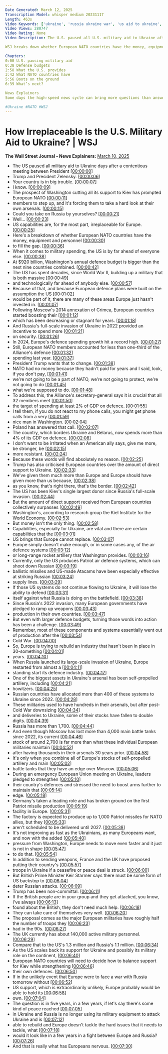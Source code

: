```yaml
---
Date Generated: March 12, 2025
Transcription Model: whisper medium 20231117
Length: 463s
Video Keywords: ['ukraine', 'russia ukraine war', 'us aid to ukraine', 'us pauses aid to urkaine', 'military', 'nato', 'nato news', 'nato ukraine', 'ukraine news', 'russia news', 'russia ukraine news', 'nato aid to ukraine', 'nato military aid', 'germany', 'france', 'sweden', 'united kingdom', 'patriot missile defense system', 'weapons', 'ukraine weapons', 'himars', 'atacms', 'atacms russia', 'kyiv', 'defense budget', 'crimea', 'moscow', 'eu nato', 'nato members', 'poland', 'nato secretary general', 'world economy', 'ballistic missile', 'artillery', 'cold war', 'wonews']
Video Views: 280747
Video Rating: None
Video Description: The U.S. paused all U.S. military aid to Ukraine after a contentious meeting between Trump and Zelensky. The prospect of Washington cutting off support to Kyiv in the face of Russian aggression has prompted European NATO members like Germany, France and the United Kingdom to step up. Europe doesn’t make enough—or in some cases any—of the air-defense systems or long-range rocket artillery that Ukraine relies on like the Patriot and ATACMS.

WSJ breaks down whether European NATO countries have the money, equipment and personnel to fill the gap.

Chapters:
0:00 U.S. pausing military aid
0:38 Defense budgets
2:58 What the U.S. provides
3:42 What NATO countries have
5:56 Boots on the ground
6:39 What’s next?

News Explainers
Some days the high-speed news cycle can bring more questions than answers. WSJ’s news explainers break down the day's biggest stories into bite-size pieces to help you make sense of the news.

#Ukraine #NATO #WSJ
---
```


# How Irreplaceable Is the U.S. Military Aid to Ukraine? | WSJ
**The Wall Street Journal - News Explainers:** [March 10, 2025](https://www.youtube.com/watch?v=uNwiJjdsimg)
*  The US paused all military aid to Ukraine days after a contentious meeting between President [[00:00:00](https://www.youtube.com/watch?v=uNwiJjdsimg&t=0.0s)]
*  Trump and President Zelensky. [[00:00:06](https://www.youtube.com/watch?v=uNwiJjdsimg&t=6.28s)]
*  Your country is in big trouble. [[00:00:07](https://www.youtube.com/watch?v=uNwiJjdsimg&t=7.84s)]
*  I know. [[00:00:09](https://www.youtube.com/watch?v=uNwiJjdsimg&t=9.68s)]
*  The prospect of Washington cutting all its support to Kiev has prompted European NATO [[00:00:11](https://www.youtube.com/watch?v=uNwiJjdsimg&t=11.48s)]
*  members to step up, and it's forcing them to take a hard look at their own arsenals. [[00:00:15](https://www.youtube.com/watch?v=uNwiJjdsimg&t=15.88s)]
*  Could you take on Russia by yourselves? [[00:00:21](https://www.youtube.com/watch?v=uNwiJjdsimg&t=21.44s)]
*  Well... [[00:00:23](https://www.youtube.com/watch?v=uNwiJjdsimg&t=23.56s)]
*  US capabilities are, for the most part, irreplaceable for Europe. [[00:00:25](https://www.youtube.com/watch?v=uNwiJjdsimg&t=25.2s)]
*  Here's a breakdown of whether European NATO countries have the money, equipment and personnel [[00:00:30](https://www.youtube.com/watch?v=uNwiJjdsimg&t=30.84s)]
*  to fill the gap. [[00:00:36](https://www.youtube.com/watch?v=uNwiJjdsimg&t=36.12s)]
*  When it comes to military spending, the US is by far ahead of everyone else. [[00:00:38](https://www.youtube.com/watch?v=uNwiJjdsimg&t=38.64s)]
*  At $920 billion, Washington's annual defence budget is bigger than the next nine countries combined. [[00:00:42](https://www.youtube.com/watch?v=uNwiJjdsimg&t=42.96s)]
*  The US has spent decades, since World War II, building up a military that is both massive [[00:00:49](https://www.youtube.com/watch?v=uNwiJjdsimg&t=49.56s)]
*  and technologically far ahead of anybody else. [[00:00:57](https://www.youtube.com/watch?v=uNwiJjdsimg&t=57.88s)]
*  Because of that, and because European defence plans were built on the assumption the US [[00:01:02](https://www.youtube.com/watch?v=uNwiJjdsimg&t=62.88s)]
*  would be part of it, there are many of these areas Europe just hasn't invested in. [[00:01:07](https://www.youtube.com/watch?v=uNwiJjdsimg&t=67.72s)]
*  Following Moscow's 2014 annexation of Crimea, European countries started boosting their [[00:01:12](https://www.youtube.com/watch?v=uNwiJjdsimg&t=72.48s)]
*  which has been decreasing or stagnant for years. [[00:01:18](https://www.youtube.com/watch?v=uNwiJjdsimg&t=78.27999999999999s)]
*  And Russia's full-scale invasion of Ukraine in 2022 provided an incentive to spend more [[00:01:21](https://www.youtube.com/watch?v=uNwiJjdsimg&t=81.44s)]
*  on security. [[00:01:26](https://www.youtube.com/watch?v=uNwiJjdsimg&t=86.55999999999999s)]
*  In 2024, Europe's defence spending growth hit a record high. [[00:01:27](https://www.youtube.com/watch?v=uNwiJjdsimg&t=87.55999999999999s)]
*  Still, European NATO members accounted for less than one-third of the Alliance's defence [[00:01:32](https://www.youtube.com/watch?v=uNwiJjdsimg&t=92.55999999999999s)]
*  spending last year. [[00:01:37](https://www.youtube.com/watch?v=uNwiJjdsimg&t=97.03999999999999s)]
*  President Trump wants that to change. [[00:01:38](https://www.youtube.com/watch?v=uNwiJjdsimg&t=98.8s)]
*  NATO had no money because they hadn't paid for years and I said, look, if you don't pay, [[00:01:41](https://www.youtube.com/watch?v=uNwiJjdsimg&t=101.0s)]
*  we're not going to be a part of NATO, we're not going to protect, we're not going to do [[00:01:45](https://www.youtube.com/watch?v=uNwiJjdsimg&t=105.4s)]
*  what we're supposed to do. [[00:01:48](https://www.youtube.com/watch?v=uNwiJjdsimg&t=108.56s)]
*  To address this, the Alliance's secretary-general says it is crucial that all 32 members meet [[00:01:50](https://www.youtube.com/watch?v=uNwiJjdsimg&t=110.12s)]
*  the target of spending at least 2% of GDP on defence. [[00:01:55](https://www.youtube.com/watch?v=uNwiJjdsimg&t=115.2s)]
*  I tell them, if you do not react to my phone calls, you might get phone calls from a very [[00:01:59](https://www.youtube.com/watch?v=uNwiJjdsimg&t=119.28s)]
*  nice man in Washington. [[00:02:04](https://www.youtube.com/watch?v=uNwiJjdsimg&t=124.44s)]
*  Poland has answered that call. [[00:02:07](https://www.youtube.com/watch?v=uNwiJjdsimg&t=127.04s)]
*  The country, which borders Ukraine and Belarus, now spends more than 4% of its GDP on defence. [[00:02:08](https://www.youtube.com/watch?v=uNwiJjdsimg&t=128.76s)]
*  I don't want to be irritated when an American ally says, give me more, be stronger, be [[00:02:15](https://www.youtube.com/watch?v=uNwiJjdsimg&t=135.4s)]
*  more resistant. [[00:02:24](https://www.youtube.com/watch?v=uNwiJjdsimg&t=144.6s)]
*  Because these words will find absolutely no reason. [[00:02:25](https://www.youtube.com/watch?v=uNwiJjdsimg&t=145.6s)]
*  Trump has also criticised European countries over the amount of direct support to Ukraine. [[00:02:33](https://www.youtube.com/watch?v=uNwiJjdsimg&t=153.20000000000002s)]
*  We've given them much more than Europe and Europe should have given more than us because, [[00:02:38](https://www.youtube.com/watch?v=uNwiJjdsimg&t=158.12s)]
*  as you know, that's right there, that's the border. [[00:02:42](https://www.youtube.com/watch?v=uNwiJjdsimg&t=162.24s)]
*  The US has been Kiev's single largest donor since Russia's full-scale invasion. [[00:02:44](https://www.youtube.com/watch?v=uNwiJjdsimg&t=164.84s)]
*  But the amount of direct support received from European countries collectively surpasses [[00:02:49](https://www.youtube.com/watch?v=uNwiJjdsimg&t=169.44s)]
*  Washington's, according to research group the Kiel Institute for the World Economy. [[00:02:53](https://www.youtube.com/watch?v=uNwiJjdsimg&t=173.96s)]
*  But money isn't the only thing. [[00:02:58](https://www.youtube.com/watch?v=uNwiJjdsimg&t=178.64s)]
*  Capabilities, especially for Ukraine, are vital and there are certain capabilities that the [[00:03:01](https://www.youtube.com/watch?v=uNwiJjdsimg&t=181.0s)]
*  US brings that Europe cannot replace. [[00:03:07](https://www.youtube.com/watch?v=uNwiJjdsimg&t=187.07999999999998s)]
*  Europe simply doesn't make enough, or in some cases any, of the air defence systems [[00:03:12](https://www.youtube.com/watch?v=uNwiJjdsimg&t=192.0s)]
*  or long-range rocket artillery that Washington provides. [[00:03:16](https://www.youtube.com/watch?v=uNwiJjdsimg&t=196.2s)]
*  Currently, only the US produces Patriot air defence systems, which can shoot down Russian [[00:03:19](https://www.youtube.com/watch?v=uNwiJjdsimg&t=199.52s)]
*  ballistic missiles and US-made Atacams have been especially effective at striking Russian [[00:03:24](https://www.youtube.com/watch?v=uNwiJjdsimg&t=204.4s)]
*  supply lines. [[00:03:29](https://www.youtube.com/watch?v=uNwiJjdsimg&t=209.52s)]
*  If those US systems do not continue flowing to Ukraine, it will lose the ability to defend [[00:03:31](https://www.youtube.com/watch?v=uNwiJjdsimg&t=211.12s)]
*  itself against what Russia is doing on the battlefield. [[00:03:38](https://www.youtube.com/watch?v=uNwiJjdsimg&t=218.52s)]
*  Since Russia's 2022 invasion, many European governments have pledged to ramp up weapons [[00:03:43](https://www.youtube.com/watch?v=uNwiJjdsimg&t=223.28s)]
*  production in their own countries. [[00:03:47](https://www.youtube.com/watch?v=uNwiJjdsimg&t=227.48000000000002s)]
*  But even with larger defence budgets, turning those words into action has been a challenge. [[00:03:49](https://www.youtube.com/watch?v=uNwiJjdsimg&t=229.76000000000002s)]
*  Remember, most of these components and systems essentially went out of production after the [[00:03:54](https://www.youtube.com/watch?v=uNwiJjdsimg&t=234.88s)]
*  Cold War. [[00:04:00](https://www.youtube.com/watch?v=uNwiJjdsimg&t=240.64000000000001s)]
*  So, Europe is trying to rebuild an industry that hasn't been in place in 30-something [[00:04:01](https://www.youtube.com/watch?v=uNwiJjdsimg&t=241.64s)]
*  years. [[00:04:10](https://www.youtube.com/watch?v=uNwiJjdsimg&t=250.35999999999999s)]
*  When Russia launched its large-scale invasion of Ukraine, Europe restarted from almost a [[00:04:11](https://www.youtube.com/watch?v=uNwiJjdsimg&t=251.55999999999997s)]
*  standing start its defence industry. [[00:04:17](https://www.youtube.com/watch?v=uNwiJjdsimg&t=257.64s)]
*  One of the biggest assets in Ukraine's arsenal has been self-propelled artillery, including [[00:04:21](https://www.youtube.com/watch?v=uNwiJjdsimg&t=261.47999999999996s)]
*  howitzers. [[00:04:25](https://www.youtube.com/watch?v=uNwiJjdsimg&t=265.8s)]
*  Russian countries have allocated more than 400 of these systems to Ukraine since 2022. [[00:04:28](https://www.youtube.com/watch?v=uNwiJjdsimg&t=268.12s)]
*  These militaries used to have hundreds in their arsenals, but after post-Cold War downsizing [[00:04:34](https://www.youtube.com/watch?v=uNwiJjdsimg&t=274.76s)]
*  and deliveries to Ukraine, some of their stocks have fallen to double digits. [[00:04:39](https://www.youtube.com/watch?v=uNwiJjdsimg&t=279.4s)]
*  Russia has more than 1,700. [[00:04:44](https://www.youtube.com/watch?v=uNwiJjdsimg&t=284.12s)]
*  And even though Moscow has lost more than 4,000 main battle tanks since 2022, its current [[00:04:46](https://www.youtube.com/watch?v=uNwiJjdsimg&t=286.68s)]
*  stock of around 2,700 is far more than what these individual European militaries maintain [[00:04:52](https://www.youtube.com/watch?v=uNwiJjdsimg&t=292.04s)]
*  after having thousands in their arsenals 30 years prior. [[00:04:58](https://www.youtube.com/watch?v=uNwiJjdsimg&t=298.20000000000005s)]
*  It's only when you combine all of Europe's stocks of self-propelled artillery and main [[00:05:02](https://www.youtube.com/watch?v=uNwiJjdsimg&t=302.28000000000003s)]
*  battle tanks that they have an edge over Moscow. [[00:05:06](https://www.youtube.com/watch?v=uNwiJjdsimg&t=306.48s)]
*  During an emergency European Union meeting on Ukraine, leaders pledged to strengthen [[00:05:10](https://www.youtube.com/watch?v=uNwiJjdsimg&t=310.0s)]
*  their country's defences and stressed the need to boost arms further to maintain that [[00:05:14](https://www.youtube.com/watch?v=uNwiJjdsimg&t=314.12s)]
*  edge. [[00:05:18](https://www.youtube.com/watch?v=uNwiJjdsimg&t=318.84000000000003s)]
*  Germany's taken a leading role and has broken ground on the first Patriot missile production [[00:05:19](https://www.youtube.com/watch?v=uNwiJjdsimg&t=319.84s)]
*  facility in Europe. [[00:05:31](https://www.youtube.com/watch?v=uNwiJjdsimg&t=331.79999999999995s)]
*  The factory is expected to produce up to 1,000 Patriot missiles for NATO allies, but they [[00:05:33](https://www.youtube.com/watch?v=uNwiJjdsimg&t=333.4s)]
*  aren't scheduled to be delivered until 2027. [[00:05:38](https://www.youtube.com/watch?v=uNwiJjdsimg&t=338.03999999999996s)]
*  It's not improving as fast as the Ukrainians, as many Europeans want, and now with the added [[00:05:40](https://www.youtube.com/watch?v=uNwiJjdsimg&t=340.55999999999995s)]
*  pressure from Washington, Europe needs to move even faster and it just is not in shape [[00:05:47](https://www.youtube.com/watch?v=uNwiJjdsimg&t=347.96s)]
*  to do that. [[00:05:54](https://www.youtube.com/watch?v=uNwiJjdsimg&t=354.47999999999996s)]
*  In addition to sending weapons, France and the UK have proposed putting their country's [[00:05:57](https://www.youtube.com/watch?v=uNwiJjdsimg&t=357.0s)]
*  troops in Ukraine if a ceasefire or peace deal is struck. [[00:06:00](https://www.youtube.com/watch?v=uNwiJjdsimg&t=360.68s)]
*  But British Prime Minister Keir Starmer says there must be some form of US backstop to [[00:06:04](https://www.youtube.com/watch?v=uNwiJjdsimg&t=364.91999999999996s)]
*  deter Russian attacks. [[00:06:09](https://www.youtube.com/watch?v=uNwiJjdsimg&t=369.47999999999996s)]
*  Trump has been non-committal. [[00:06:11](https://www.youtube.com/watch?v=uNwiJjdsimg&t=371.47999999999996s)]
*  If the British people are in your group and they get attacked, you know, I've always [[00:06:13](https://www.youtube.com/watch?v=uNwiJjdsimg&t=373.48s)]
*  found about the British, they don't need much help. [[00:06:18](https://www.youtube.com/watch?v=uNwiJjdsimg&t=378.24s)]
*  They can take care of themselves very well. [[00:06:20](https://www.youtube.com/watch?v=uNwiJjdsimg&t=380.72s)]
*  The proposal comes as the major European militaries have roughly half the number of troops they [[00:06:23](https://www.youtube.com/watch?v=uNwiJjdsimg&t=383.52000000000004s)]
*  had in the 90s. [[00:06:27](https://www.youtube.com/watch?v=uNwiJjdsimg&t=387.62s)]
*  The UK currently has about 140,000 active military personnel. [[00:06:29](https://www.youtube.com/watch?v=uNwiJjdsimg&t=389.28000000000003s)]
*  Compare that to the US's 1.3 million and Russia's 1.1 million. [[00:06:34](https://www.youtube.com/watch?v=uNwiJjdsimg&t=394.20000000000005s)]
*  As the US scales back its support for Ukraine and possibly its military role on the continent, [[00:06:40](https://www.youtube.com/watch?v=uNwiJjdsimg&t=400.36s)]
*  European NATO countries will need to decide how to balance support for Kiev while strengthening [[00:06:46](https://www.youtube.com/watch?v=uNwiJjdsimg&t=406.04s)]
*  their own defences. [[00:06:50](https://www.youtube.com/watch?v=uNwiJjdsimg&t=410.36s)]
*  If in the unlikely event that Europe were to face a war with Russia tomorrow without [[00:06:52](https://www.youtube.com/watch?v=uNwiJjdsimg&t=412.08000000000004s)]
*  US support, which is extraordinarily unlikely, Europe probably would be able to hold its [[00:06:58](https://www.youtube.com/watch?v=uNwiJjdsimg&t=418.16s)]
*  own. [[00:07:04](https://www.youtube.com/watch?v=uNwiJjdsimg&t=424.64s)]
*  The question is in five years, in a few years, if let's say there's some kind of peace reached [[00:07:05](https://www.youtube.com/watch?v=uNwiJjdsimg&t=425.71999999999997s)]
*  in Ukraine and Russia is no longer using its military equipment to attack Ukraine and is [[00:07:12](https://www.youtube.com/watch?v=uNwiJjdsimg&t=432.47999999999996s)]
*  able to rebuild and Europe doesn't tackle the hard issues that it needs to tackle, what [[00:07:18](https://www.youtube.com/watch?v=uNwiJjdsimg&t=438.76s)]
*  would it look like in a few years in a fight between Europe and Russia? [[00:07:26](https://www.youtube.com/watch?v=uNwiJjdsimg&t=446.0s)]
*  And that is really what has Europeans nervous. [[00:07:30](https://www.youtube.com/watch?v=uNwiJjdsimg&t=450.8s)]
